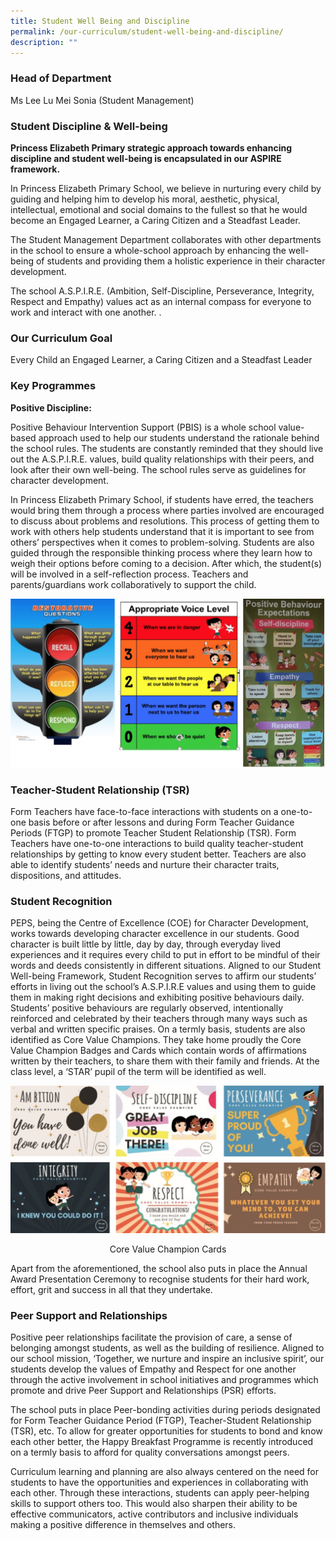 ```yaml
---
title: Student Well Being and Discipline
permalink: /our-curriculum/student-well-being-and-discipline/
description: ""
---
```

### Head of Department

Ms Lee Lu Mei Sonia (Student Management)   

 
### Student Discipline & Well-being

**Princess Elizabeth Primary strategic approach towards enhancing discipline and student well-being is encapsulated in our ASPIRE framework.**

In Princess Elizabeth Primary School, we believe in nurturing every child by guiding and helping him to develop his moral, aesthetic, physical, intellectual, emotional and social domains to the fullest so that he would become an Engaged Learner, a Caring Citizen and a Steadfast Leader. 

The Student Management Department collaborates with other departments in the school to ensure a whole-school approach by enhancing the well-being of students and providing them a holistic experience in their character development.

The school A.S.P.I.R.E. (Ambition, Self-Discipline, Perseverance, Integrity, Respect and Empathy) values act as an internal compass for everyone to work and interact with one another.
.

### Our Curriculum Goal

Every Child an Engaged Learner, a Caring Citizen and a Steadfast Leader

### Key Programmes  
  
**Positive Discipline:**

Positive Behaviour Intervention Support (PBIS) is a whole school value-based approach used to help our students understand the rationale behind the school rules. The students are constantly reminded that they should live out the A.S.P.I.R.E. values, build quality relationships with their peers, and look after their own well-being. The school rules serve as guidelines for character development.

In Princess Elizabeth Primary School, if students have erred, the teachers would bring them through a process where parties involved are encouraged to discuss about problems and resolutions. This process of getting them to work with others help students understand that it is important to see from others’ perspectives when it comes to problem-solving. Students are also guided through the responsible thinking process where they learn how to weigh their options before coming to a decision. After which, the student(s) will be involved in a self-reflection process. Teachers and parents/guardians work collaboratively to support the child.

![](/images/poster.png)

### Teacher-Student Relationship (TSR)  

Form Teachers have face-to-face interactions with students on a one-to-one basis before or after lessons and during Form Teacher Guidance Periods (FTGP) to promote Teacher Student Relationship (TSR). Form Teachers have one-to-one interactions to build quality teacher-student relationships by getting to know every student better. Teachers are also able to identify students’ needs and nurture their character traits, dispositions, and attitudes.

### Student Recognition  

PEPS, being the Centre of Excellence (COE) for Character Development, works towards developing character excellence in our students. Good character is built little by little, day by day, through everyday lived experiences and it requires every child to put in effort to be mindful of their words and deeds consistently in different situations.
Aligned to our Student Well-being Framework, Student Recognition serves to affirm our students’ efforts in living out the school’s A.S.P.I.R.E values and using them to guide them in making right decisions and exhibiting positive behaviours daily.
Students’ positive behaviours are regularly observed, intentionally reinforced and celebrated by their teachers through many ways such as verbal and written specific praises. On a termly basis, students are also identified as Core Value Champions. They take home proudly the Core Value Champion Badges and Cards which contain words of affirmations written by their teachers, to share them with their family and friends. At the class level, a ‘STAR’ pupil of the term will be identified as well.

![](/images/core%20value%20champion%20cards.png)

<center>Core Value Champion Cards</center>

Apart from the aforementioned, the school also puts in place the Annual Award Presentation Ceremony to recognise students for their hard work, effort, grit and success in all that they undertake.

### Peer Support and Relationships  
Positive peer relationships facilitate the provision of care, a sense of belonging amongst students, as well as the building of resilience. Aligned to our school mission, ‘Together, we nurture and inspire an inclusive spirit’, our students develop the values of Empathy and Respect for one another through the active involvement in school initiatives and programmes which promote and drive Peer Support and Relationships (PSR) efforts.

The school puts in place Peer-bonding activities during periods designated for Form Teacher Guidance Period (FTGP), Teacher-Student Relationship (TSR), etc. To allow for greater opportunities for students to bond and know each other better, the Happy Breakfast Programme is recently introduced on a termly basis to afford for quality conversations amongst peers.

Curriculum learning and planning are also always centered on the need for students to have the opportunities and experiences in collaborating with each other. Through these interactions, students can apply peer-helping skills to support others too. This would also sharpen their ability to be effective communicators, active contributors and inclusive individuals making a positive difference in themselves and others.